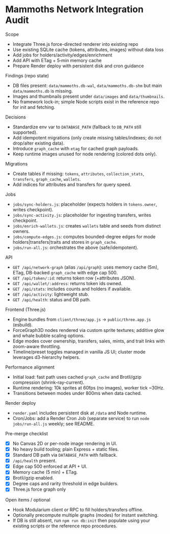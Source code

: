 Mammoths Network Integration Audit
=================================

Scope
- Integrate Three.js force-directed renderer into existing repo
- Use existing SQLite cache (tokens, attributes, images) without data loss
- Add jobs for holders/activity/edges/enrichment
- Add API with ETag + 5‑min memory cache
- Prepare Render deploy with persistent disk and cron guidance

Findings (repo state)
- DB files present: `data/mammoths.db-wal`, `data/mammoths.db-shm` but main `data/mammoths.db` is missing.
- Images and thumbnails present under `data/images` and `data/thumbnails`.
- No framework lock-in; simple Node scripts exist in the reference repo for init and fetching.

Decisions
- Standardize env var to `DATABASE_PATH` (fallback to `DB_PATH` still supported).
- Add idempotent migrations (only create missing tables/indexes; do not drop/alter existing data).
- Introduce `graph_cache` with `etag` for cached graph payloads.
- Keep runtime images unused for node rendering (colored dots only).

Migrations
- Create tables if missing: `tokens`, `attributes`, `collection_stats`, `transfers`, `graph_cache`, `wallets`.
- Add indices for attributes and transfers for query speed.

Jobs
- `jobs/sync-holders.js`: placeholder (expects holders in `tokens.owner`, writes checkpoint).
- `jobs/sync-activity.js`: placeholder for ingesting transfers, writes checkpoint.
- `jobs/enrich-wallets.js`: creates `wallets` table and seeds from distinct owners.
- `jobs/compute-edges.js`: computes bounded-degree edges for mode holders|transfers|traits and stores in `graph_cache`.
- `jobs/run-all.js`: orchestrates the above (safe/idempotent).

API
- `GET /api/network-graph` (alias `/api/graph`): uses memory cache (5m), ETag, DB-backed `graph_cache` with edge cap 500.
- `GET /api/token/:id`: returns token row (+attributes JSON).
- `GET /api/wallet/:address`: returns token ids owned.
- `GET /api/stats`: includes counts and holders if available.
- `GET /api/activity`: lightweight stub.
- `GET /api/health`: status and DB path.

Frontend (Three.js)
- Engine bundles from `client/three/app.js` → `public/three.app.js` (esbuild).
- ForceGraph3D nodes rendered via custom sprite textures; additive glow and whale bubble scaling options.
- Edge modes cover ownership, transfers, sales, mints, and trait links with zoom-aware throttling.
- Timeline/preset toggles managed in vanilla JS UI; cluster mode leverages d3-hierarchy helpers.

Performance alignment
- Initial load: fast path uses cached `graph_cache` and Brotli/gzip compression (shrink-ray-current).
- Runtime rendering: 10k sprites at 60fps (no images), worker tick ~30Hz.
- Transitions between modes under 800ms when data cached.

Render deploy
- `render.yaml` includes persistent disk at `/data` and Node runtime.
- Cron/Jobs: add a Render Cron Job (separate service) to run `node jobs/run-all.js` weekly; see README.

Pre-merge checklist
- [x] No Canvas 2D or per-node image rendering in UI.
- [x] No heavy build tooling; plain Express + static files.
- [x] Standard DB path via `DATABASE_PATH` with fallback.
- [x] `/api/health` present.
- [x] Edge cap 500 enforced at API + UI.
- [x] Memory cache (5 min) + ETag.
- [x] Brotli/gzip enabled.
- [x] Degree caps and rarity threshold in edge builders.
- [x] Three.js force graph only

Open items / optional
- Hook Modularium client or RPC to fill holders/transfers offline.
- Optionally precompute multiple graphs (modes) for instant switching.
- If DB is still absent, run `npm run db:init` then populate using your existing scripts or the reference repo procedures.
